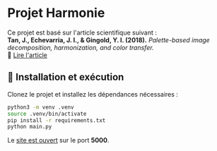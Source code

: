 # Projet Harmonie  

Ce projet est basé sur l'article scientifique suivant :  
**Tan, J., Echevarria, J. I., & Gingold, Y. I. (2018).** *Palette-based image decomposition, harmonization, and color transfer.*  
📄 [Lire l'article](https://arxiv.org/pdf/1804.01225)  

## 🚀 Installation et exécution  

Clonez le projet et installez les dépendances nécessaires :  

```bash
python3 -m venv .venv
source .venv/bin/activate
pip install -r requirements.txt
python main.py
```  

Le [site est ouvert](http://127.0.0.1:5000) sur le port **5000**.